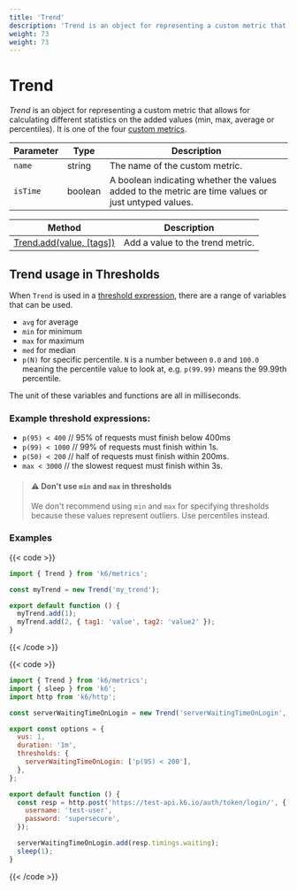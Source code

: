 ```yaml
---
title: 'Trend'
description: 'Trend is an object for representing a custom metric that allows for calculating different statistics on the added values (min, max, average or percentiles)'
weight: 73
weight: 73
---
```


# Trend

_Trend_ is an object for representing a custom metric that allows for calculating different statistics on the added values (min, max, average or percentiles). It is one of the four [custom metrics](https://grafana.com/docs/k6/<K6_VERSION>/javascript-api/k6-metrics).

| Parameter | Type    | Description                                                                                         |
| --------- | ------- | --------------------------------------------------------------------------------------------------- |
| `name`    | string  | The name of the custom metric.                                                                      |
| `isTime`  | boolean | A boolean indicating whether the values added to the metric are time values or just untyped values. |

| Method                                                                                                         | Description                      |
| -------------------------------------------------------------------------------------------------------------- | -------------------------------- |
| [Trend.add(value, [tags])](https://grafana.com/docs/k6/<K6_VERSION>/javascript-api/k6-metrics/trend/trend-add) | Add a value to the trend metric. |

## Trend usage in Thresholds

When `Trend` is used in a [threshold expression](https://grafana.com/docs/k6/<K6_VERSION>/using-k6/thresholds), there are a range of variables that can be used.

- `avg` for average
- `min` for minimum
- `max` for maximum
- `med` for median
- `p(N)` for specific percentile. `N` is a number between `0.0` and `100.0` meaning the percentile value to look at, e.g. `p(99.99)` means the 99.99th percentile.

The unit of these variables and functions are all in milliseconds.

### Example threshold expressions:

- `p(95) < 400` // 95% of requests must finish below 400ms
- `p(99) < 1000` // 99% of requests must finish within 1s.
- `p(50) < 200` // half of requests must finish within 200ms.
- `max < 3000` // the slowest request must finish within 3s.

> #### ⚠️ Don't use `min` and `max` in thresholds
>
> We don't recommend using `min` and `max` for specifying thresholds because these
> values represent outliers. Use percentiles instead.

### Examples

{{< code >}}

```javascript
import { Trend } from 'k6/metrics';

const myTrend = new Trend('my_trend');

export default function () {
  myTrend.add(1);
  myTrend.add(2, { tag1: 'value', tag2: 'value2' });
}
```

{{< /code >}}

{{< code >}}

```javascript
import { Trend } from 'k6/metrics';
import { sleep } from 'k6';
import http from 'k6/http';

const serverWaitingTimeOnLogin = new Trend('serverWaitingTimeOnLogin', true);

export const options = {
  vus: 1,
  duration: '1m',
  thresholds: {
    serverWaitingTimeOnLogin: ['p(95) < 200'],
  },
};

export default function () {
  const resp = http.post('https://test-api.k6.io/auth/token/login/', {
    username: 'test-user',
    password: 'supersecure',
  });

  serverWaitingTimeOnLogin.add(resp.timings.waiting);
  sleep(1);
}
```

{{< /code >}}
